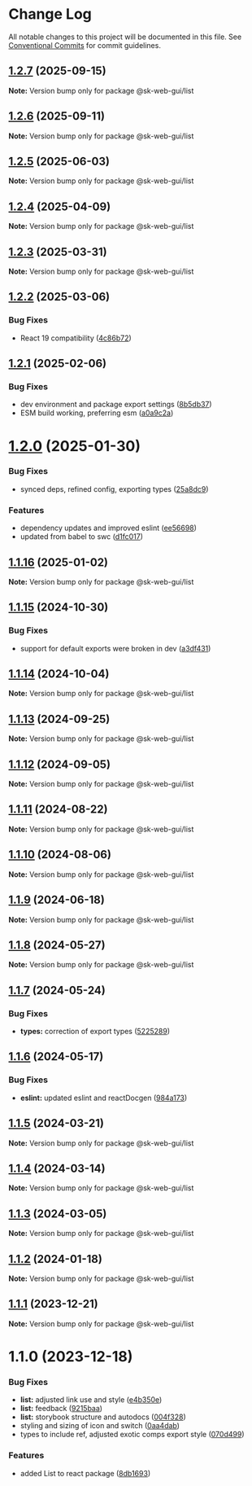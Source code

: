 # Change Log

All notable changes to this project will be documented in this file.
See [Conventional Commits](https://conventionalcommits.org) for commit guidelines.

## [1.2.7](https://github.com/Sundsvallskommun/web-shared-components/compare/@sk-web-gui/list@1.2.6...@sk-web-gui/list@1.2.7) (2025-09-15)

**Note:** Version bump only for package @sk-web-gui/list

## [1.2.6](https://github.com/Sundsvallskommun/web-shared-components/compare/@sk-web-gui/list@1.2.5...@sk-web-gui/list@1.2.6) (2025-09-11)

**Note:** Version bump only for package @sk-web-gui/list

## [1.2.5](https://github.com/Sundsvallskommun/web-shared-components/compare/@sk-web-gui/list@1.2.4...@sk-web-gui/list@1.2.5) (2025-06-03)

**Note:** Version bump only for package @sk-web-gui/list

## [1.2.4](https://github.com/Sundsvallskommun/web-shared-components/compare/@sk-web-gui/list@1.2.3...@sk-web-gui/list@1.2.4) (2025-04-09)

**Note:** Version bump only for package @sk-web-gui/list

## [1.2.3](https://github.com/Sundsvallskommun/web-shared-components/compare/@sk-web-gui/list@1.2.2...@sk-web-gui/list@1.2.3) (2025-03-31)

**Note:** Version bump only for package @sk-web-gui/list

## [1.2.2](https://github.com/Sundsvallskommun/web-shared-components/compare/@sk-web-gui/list@1.2.1...@sk-web-gui/list@1.2.2) (2025-03-06)

### Bug Fixes

- React 19 compatibility ([4c86b72](https://github.com/Sundsvallskommun/web-shared-components/commit/4c86b721f0e6e7110cf79adcda457367d66eb980))

## [1.2.1](https://github.com/Sundsvallskommun/web-shared-components/compare/@sk-web-gui/list@1.2.0...@sk-web-gui/list@1.2.1) (2025-02-06)

### Bug Fixes

- dev environment and package export settings ([8b5db37](https://github.com/Sundsvallskommun/web-shared-components/commit/8b5db37a3d1cdefe5409c1750f04cae6f57e4bb1))
- ESM build working, preferring esm ([a0a9c2a](https://github.com/Sundsvallskommun/web-shared-components/commit/a0a9c2a2f21c60df7f384bc2ac3479e101b1ab7d))

# [1.2.0](https://github.com/Sundsvallskommun/web-shared-components/compare/@sk-web-gui/list@1.1.16...@sk-web-gui/list@1.2.0) (2025-01-30)

### Bug Fixes

- synced deps, refined config, exporting types ([25a8dc9](https://github.com/Sundsvallskommun/web-shared-components/commit/25a8dc9b32bf94ab65782cb26e230514f9224468))

### Features

- dependency updates and improved eslint ([ee56698](https://github.com/Sundsvallskommun/web-shared-components/commit/ee56698550bd45c1711eba643042cb6379ebd8f6))
- updated from babel to swc ([d1fc017](https://github.com/Sundsvallskommun/web-shared-components/commit/d1fc01761ba14f93d93b272ff802267ff86efbdc))

## [1.1.16](https://github.com/Sundsvallskommun/web-shared-components/compare/@sk-web-gui/list@1.1.15...@sk-web-gui/list@1.1.16) (2025-01-02)

**Note:** Version bump only for package @sk-web-gui/list

## [1.1.15](https://github.com/Sundsvallskommun/web-shared-components/compare/@sk-web-gui/list@1.1.14...@sk-web-gui/list@1.1.15) (2024-10-30)

### Bug Fixes

- support for default exports were broken in dev ([a3df431](https://github.com/Sundsvallskommun/web-shared-components/commit/a3df431658d2e7650bd14b94ca18af797065bea3))

## [1.1.14](https://github.com/Sundsvallskommun/web-shared-components/compare/@sk-web-gui/list@1.1.13...@sk-web-gui/list@1.1.14) (2024-10-04)

**Note:** Version bump only for package @sk-web-gui/list

## [1.1.13](https://github.com/Sundsvallskommun/web-shared-components/compare/@sk-web-gui/list@1.1.12...@sk-web-gui/list@1.1.13) (2024-09-25)

**Note:** Version bump only for package @sk-web-gui/list

## [1.1.12](https://github.com/Sundsvallskommun/web-shared-components/compare/@sk-web-gui/list@1.1.11...@sk-web-gui/list@1.1.12) (2024-09-05)

**Note:** Version bump only for package @sk-web-gui/list

## [1.1.11](https://github.com/Sundsvallskommun/web-shared-components/compare/@sk-web-gui/list@1.1.10...@sk-web-gui/list@1.1.11) (2024-08-22)

**Note:** Version bump only for package @sk-web-gui/list

## [1.1.10](https://github.com/Sundsvallskommun/web-shared-components/compare/@sk-web-gui/list@1.1.9...@sk-web-gui/list@1.1.10) (2024-08-06)

**Note:** Version bump only for package @sk-web-gui/list

## [1.1.9](https://github.com/Sundsvallskommun/web-shared-components/compare/@sk-web-gui/list@1.1.8...@sk-web-gui/list@1.1.9) (2024-06-18)

**Note:** Version bump only for package @sk-web-gui/list

## [1.1.8](https://github.com/Sundsvallskommun/web-shared-components/compare/@sk-web-gui/list@1.1.7...@sk-web-gui/list@1.1.8) (2024-05-27)

**Note:** Version bump only for package @sk-web-gui/list

## [1.1.7](https://github.com/Sundsvallskommun/web-shared-components/compare/@sk-web-gui/list@1.1.6...@sk-web-gui/list@1.1.7) (2024-05-24)

### Bug Fixes

- **types:** correction of export types ([5225289](https://github.com/Sundsvallskommun/web-shared-components/commit/52252890b4206faa9bc70111e75f1ef818e0d8fe))

## [1.1.6](https://github.com/Sundsvallskommun/web-shared-components/compare/@sk-web-gui/list@1.1.5...@sk-web-gui/list@1.1.6) (2024-05-17)

### Bug Fixes

- **eslint:** updated eslint and reactDocgen ([984a173](https://github.com/Sundsvallskommun/web-shared-components/commit/984a17371f052a0cbe23d01fd31722f0fa2a56eb))

## [1.1.5](https://github.com/Sundsvallskommun/web-shared-components/compare/@sk-web-gui/list@1.1.4...@sk-web-gui/list@1.1.5) (2024-03-21)

**Note:** Version bump only for package @sk-web-gui/list

## [1.1.4](https://github.com/Sundsvallskommun/web-shared-components/compare/@sk-web-gui/list@1.1.3...@sk-web-gui/list@1.1.4) (2024-03-14)

**Note:** Version bump only for package @sk-web-gui/list

## [1.1.3](https://github.com/Sundsvallskommun/web-shared-components/compare/@sk-web-gui/list@1.1.2...@sk-web-gui/list@1.1.3) (2024-03-05)

**Note:** Version bump only for package @sk-web-gui/list

## [1.1.2](https://github.com/Sundsvallskommun/web-shared-components/compare/@sk-web-gui/list@1.1.1...@sk-web-gui/list@1.1.2) (2024-01-18)

**Note:** Version bump only for package @sk-web-gui/list

## [1.1.1](https://github.com/Sundsvallskommun/web-shared-components/compare/@sk-web-gui/list@1.1.0...@sk-web-gui/list@1.1.1) (2023-12-21)

**Note:** Version bump only for package @sk-web-gui/list

# 1.1.0 (2023-12-18)

### Bug Fixes

- **list:** adjusted link use and style ([e4b350e](https://github.com/Sundsvallskommun/web-shared-components/commit/e4b350efbcda8931f8a991adfb1e668680480820))
- **list:** feedback ([9215baa](https://github.com/Sundsvallskommun/web-shared-components/commit/9215baa776e51d86db0478603d665edbc1c870b7))
- **list:** storybook structure and autodocs ([004f328](https://github.com/Sundsvallskommun/web-shared-components/commit/004f328cbe00a79fa145e8b8d148d5286a5ea124))
- styling and sizing of icon and switch ([0aa4dab](https://github.com/Sundsvallskommun/web-shared-components/commit/0aa4dab97bb6c1fbc01a22f655baf6248bfd36f2))
- types to include ref, adjusted exotic comps export style ([070d499](https://github.com/Sundsvallskommun/web-shared-components/commit/070d4990ecea5d5ce90ebdd684a381bb8ad95861))

### Features

- added List to react package ([8db1693](https://github.com/Sundsvallskommun/web-shared-components/commit/8db1693f948df788e6f7c8177da2f28d3e8b28c8))

